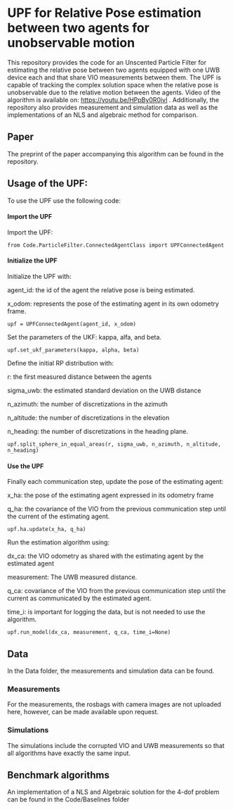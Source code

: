 # UPF for Relative Pose estimation between two agents for unobservable motion

This repository provides the code for an Unscented Particle Filter for estimating the relative pose between two agents equipped with one UWB device each and that share VIO measurements between them.
The UPF is capable of tracking the complex solution space when the relative pose is unobservable due to the relative motion between the agents. Video of the algorithm is available on: https://youtu.be/HPpBy0R0jvI . 
Additionally, the repository also provides  measurement and simulation data as well as the implementations of an NLS and algebraic method for comparison. 

## Paper 
The preprint of the paper accompanying this algorithm can be found in the repository. 

## Usage of the UPF: 
To use the UPF use the following code: 

#### Import the UPF
Import the UPF: 
```
from Code.ParticleFilter.ConnectedAgentClass import UPFConnectedAgent
```

#### Initialize the UPF
Initialize the UPF with: 

agent_id: the id of the agent the relative pose is being estimated.

x_odom:  represents the pose of the estimating agent in its own odometry frame.
```
upf = UPFConnectedAgent(agent_id, x_odom)
```

Set the parameters of the UKF: kappa, alfa, and beta.
```
upf.set_ukf_parameters(kappa, alpha, beta)
```

Define the initial RP distribution with: 

r: the first measured distance between the agents 

sigma_uwb: the estimated standard deviation on the UWB distance

n_azimuth: the number of discretizations in the azimuth

n_altitude: the number of discretizations in the elevation

n_heading: the number of discretizations in the heading plane. 
```
upf.split_sphere_in_equal_areas(r, sigma_uwb, n_azimuth, n_altitude, n_heading)
```

#### Use the UPF
Finally each communication step, update the pose of the estimating agent:

x_ha: the pose of the estimating agent expressed in its odometry frame

q_ha: the covariance of the VIO from the previous communication step until the current of the estimating agent.
```
upf.ha.update(x_ha, q_ha)
```

Run the estimation algorithm using:

dx_ca: the VIO odometry as shared with the estimating agent by the estimated agent

measurement: The UWB measured distance.

q_ca: covariance of the VIO from the previous communication step until the current as communicated by the estimated agent.

time_i: is important for logging the data, but is not needed to use the algorithm.

```
upf.run_model(dx_ca, measurement, q_ca, time_i=None)
```

## Data
In the Data folder, the measurements and simulation data can be found. 
### Measurements
For the measurements, the rosbags with camera images are not uploaded here, however, can be made available upon request. 
### Simulations
The simulations include the corrupted VIO and UWB measurements so that all algorithms have exactly the same input. 

## Benchmark algorithms
An implementation of a NLS and Algebraic solution for the 4-dof problem can be found in the Code/Baselines folder
